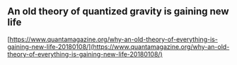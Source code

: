 ## An old theory of quantized gravity is gaining new life
  
  [https://www.quantamagazine.org/why-an-old-theory-of-everything-is-gaining-new-life-20180108/](https://www.quantamagazine.org/why-an-old-theory-of-everything-is-gaining-new-life-20180108/)